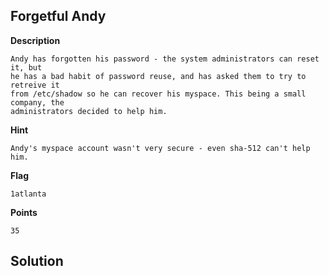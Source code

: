 ## Forgetful Andy

__Description__

```
Andy has forgotten his password - the system administrators can reset it, but
he has a bad habit of password reuse, and has asked them to try to retreive it
from /etc/shadow so he can recover his myspace. This being a small company, the
administrators decided to help him.
```

__Hint__

```
Andy's myspace account wasn't very secure - even sha-512 can't help him.
```

__Flag__

```
1atlanta
```

__Points__

```
35
```

## Solution


